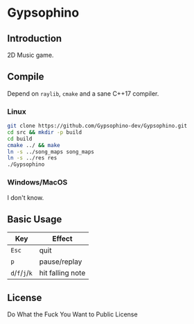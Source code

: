 # Gypsophino

## Introduction

2D Music game.

## Compile

Depend on `raylib`, `cmake` and a sane C++17 compiler.

### Linux

```bash
git clone https://github.com/Gypsophino-dev/Gypsophino.git
cd src && mkdir -p build
cd build
cmake ../ && make
ln -s ../song_maps song_maps
ln -s ../res res
./Gypsophino
```

### Windows/MacOS

I don't know.

## Basic Usage

| Key | Effect |
|-----|--------|
| `Esc` | quit |
| `p` | pause/replay |
| `d`/`f`/`j`/`k` | hit falling note |

## License

Do What the Fuck You Want to Public License

